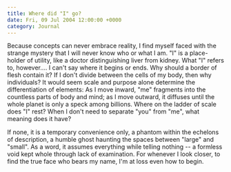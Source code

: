 ```yaml
---
title: Where did "I" go?
date: Fri, 09 Jul 2004 12:00:00 +0000
category: Journal
---
```


Because concepts can never embrace reality, I find myself faced with the
strange mystery that I will never know who or what I am.  "I" is a
place-holder of utility, like a doctor distinguishing liver from kidney.
What "I" refers to, however.... I can't say where it begins or ends.
Why should a border of flesh contain it?  If I don't divide between the
cells of my body, then why individuals?  It would seem scale and purpose
alone determine the differentiation of elements: As I move inward, "me"
fragments into the countless parts of body and mind; as I move outward,
it diffuses until the whole planet is only a speck among billions.
Where on the ladder of scale does "I" rest?  When I don't need to
separate "you" from "me", what meaning does it have?

If none, it is a temporary convenience only, a phantom within the
echelons of description, a humble ghost haunting the spaces between
"large" and "small".  As a word, it assumes everything while telling
nothing -- a formless void kept whole through lack of examination.  For
whenever I look closer, to find the true face who bears my name, I'm at
loss even how to begin.



